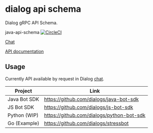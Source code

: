 dialog api schema
=================

Dialog gRPC API Schema.

java-api-schema [![CircleCI](https://circleci.com/gh/dialogs/api-schema/tree/master.svg?style=svg)](https://circleci.com/gh/dialogs/api-schema/tree/master) 

[Chat](https://dlg.im/@botsfordialog)

[API documentation](https://dialogs.github.io/api-schema/)

Usage
-----

Currently API available by request in Dialog [chat](https://dlg.im/@botsfordialog).

| Project      | Link                                      |
|--------------|-------------------------------------------|
| Java Bot SDK | https://github.com/dialogs/java-bot-sdk   |
| JS Bot SDK   | https://github.com/dialogs/js-bot-sdk     |
| Python (WIP) | https://github.com/dialogs/python-bot-sdk |
| Go (Example) | https://github.com/dialogs/stressbot      |
